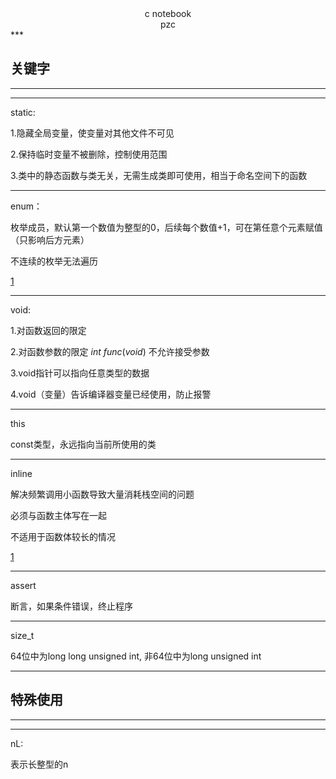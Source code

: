 <center>
    c notebook
    <br>
    pzc
</center>
***

## 关键字

***

***

static:

1.隐藏全局变量，使变量对其他文件不可见

2.保持临时变量不被删除，控制使用范围

3.类中的静态函数与类无关，无需生成类即可使用，相当于命名空间下的函数

***

enum：

枚举成员，默认第一个数值为整型的0，后续每个数值+1，可在第任意个元素赋值（只影响后方元素）

不连续的枚举无法遍历

[1](https://www.runoob.com/cprogramming/c-enum.html)

***

void:

1.对函数返回的限定

2.对函数参数的限定   $int\ func(void)$ 不允许接受参数

3.void指针可以指向任意类型的数据

4.void（变量）告诉编译器变量已经使用，防止报警

***

this

const类型，永远指向当前所使用的类

***

inline

解决频繁调用小函数导致大量消耗栈空间的问题

必须与函数主体写在一起

不适用于函数体较长的情况

[1](https://www.runoob.com/w3cnote/cpp-inline-usage.html)

***

assert

断言，如果条件错误，终止程序

***

size_t

64位中为long long unsigned int, 非64位中为long unsigned int

***

## 特殊使用

***

***

nL:

表示长整型的n